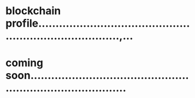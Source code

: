 # blockchain profile.............................................................................,...
# coming soon.................................................................................
